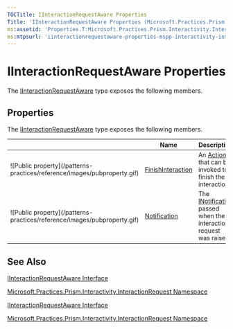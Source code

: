 ```yaml
---
TOCTitle: IInteractionRequestAware Properties
Title: 'IInteractionRequestAware Properties (Microsoft.Practices.Prism.Interactivity.InteractionRequest)'
ms:assetid: 'Properties.T:Microsoft.Practices.Prism.Interactivity.InteractionRequest.IInteractionRequestAware'
ms:mtpsurl: 'iinteractionrequestaware-properties-mspp-interactivity-interactionrequest.md'
---
```



# IInteractionRequestAware Properties

The [IInteractionRequestAware](/patterns-practices/reference/iinteractionrequestaware-interface-mspp-interactivity-interactionrequest) type exposes the following members.

## Properties

The [IInteractionRequestAware](https://msdn.microsoft.com/library/microsoft.practices.prism.interactivity.interactionrequest.iinteractionrequestaware) type exposes the following members.

<table>

<thead>
<tr class="header">
<th> </th>
<th>Name</th>
<th>Description</th>
</tr>
</thead>
<tbody>
<tr class="odd">
<td>![Public property](/patterns-practices/reference/images/pubproperty.gif)</td>
<td><a href="https://msdn.microsoft.com/library/microsoft.practices.prism.interactivity.interactionrequest.iinteractionrequestaware.finishinteraction">FinishInteraction</a></td>
<td><div class="summary">
An <a href="http://msdn.microsoft.com/en-us/library/bb534741">Action</a> that can be invoked to finish the interaction.
</div></td>
</tr>
<tr class="even">
<td>![Public property](/patterns-practices/reference/images/pubproperty.gif)</td>
<td><a href="https://msdn.microsoft.com/library/microsoft.practices.prism.interactivity.interactionrequest.iinteractionrequestaware.notification">Notification</a></td>
<td><div class="summary">
The <a href="https://msdn.microsoft.com/library/microsoft.practices.prism.interactivity.interactionrequest.inotification">INotification</a> passed when the interaction request was raised.
</div></td>
</tr>
</tbody>
</table>

## See Also

[IInteractionRequestAware Interface](/patterns-practices/reference/iinteractionrequestaware-interface-mspp-interactivity-interactionrequest)

[Microsoft.Practices.Prism.Interactivity.InteractionRequest Namespace](/patterns-practices/reference/mspp-interactivity-interactionrequest-namespace)

[IInteractionRequestAware Interface](https://msdn.microsoft.com/library/microsoft.practices.prism.interactivity.interactionrequest.iinteractionrequestaware)

[Microsoft.Practices.Prism.Interactivity.InteractionRequest Namespace](https://msdn.microsoft.com/library/microsoft.practices.prism.interactivity.interactionrequest)
